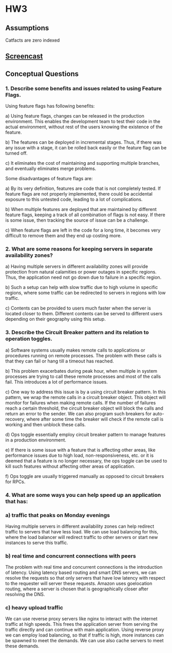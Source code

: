 # HW3

## Assumptions

Catfacts are zero indexed

## [Screencast](https://youtu.be/xbPN3hmRt_o)

## Conceptual Questions

### 1. Describe some benefits and issues related to using Feature Flags.

Using feature flags has following benefits:

a) Using feature flags, changes can be released in the production environment. This enables the development team to test their code in the actual environment, without rest of the users knowing the existence of the feature.

b) The features can be deployed in incremental stages. Thus, if there was any issue with a stage, it can be rolled back easily or the feature flag can be turned off.

c) It eliminates the cost of maintaining and supporting multiple branches, and eventually eliminates merge problems.

Some disadvantages of feature flags are:

a) By its very definition, features are code that is not completely tested. If feature flags are not properly implemented, there could be accidental exposure to this untested code, leading to a lot of complications.

b) When multiple features are deployed that are maintained by different feature flags, keeping a track of all combination of flags is not easy. If there is some issue, then tracking the source of issue can be a challenge.

c) When feature flags are left in the code for a long time, it becomes very difficult to remove them and they end up costing more.

### 2. What are some reasons for keeping servers in separate availability zones?

a) Having multiple servers in different availability zones will provide protection from natural calamities or power outages in specific regions. Thus, the application need not go down due to failure in a specific region.

b) Such a setup can help with slow traffic due to high volume in specific regions, where some traffic can be redirected to servers in regions with low traffic.

c) Contents can be provided to users much faster when the server is located closer to them. Different contents can be served to different users depending on their geography using this setup.

### 3. Describe the Circuit Breaker pattern and its relation to operation toggles.

a) Software systems usually makes remote calls to applications or procedures running on remote processes. The problem with these calls is that they can fail or hang till a timeout has reached.

b) This problem exacerbates during peak hour, when multiple in system processes are trying to call these remote processes and most of the calls fail. This introduces a lot of performance issues.

c) One way to address this issue is by a using circuit breaker pattern. In this pattern, we wrap the remote calls in a circuit breaker object. This object will monitor for failures when making remote calls. If the number of failures reach a certain threshold, the circuit breaker object will block the calls and return an error to the sender. We can also program such breakers for auto-recovery, where after some time the breaker will check if the remote call is working and then unblock these calls.

d) Ops toggle essentially employ circuit breaker pattern to manage features in a production environment. 

e) If there is some issue with a feature that is affecting other areas, like performance issues due to high load, non-responsiveness, etc. or it is deemed that a feature is no longer necessary, the ops toggle can be used to kill such features without affecting other areas of application.

f) Ops toggle are usually triggered manually as opposed to circuit breakers for RPCs.

### 4. What are some ways you can help speed up an application that has:

### a) traffic that peaks on Monday evenings

Having multiple servers in different availability zones can help redirect traffic to servers that have less load. We can use load balancing for this, where the load balancer will redirect traffic to other servers or start new instances to serve this traffic.

### b) real time and concurrent connections with peers

The problem with real time and concurrent connections is the introduction of latency. Using latency based routing and smart DNS servers, we can resolve the requests so that only servers that have low latency with respect to the requester will server these requests. Amazon uses goelocation routing, where a server is chosen that is geographically closer after resolving the DNS. 

### c) heavy upload traffic

We can use reverse proxy servers like nginx to interact with the internet traffic at high speeds. This frees the application server from serving the traffic directly and can continue with main application. Using reverse proxy we can employ load balancing, so that if traffic is high, more instances can be spawned to meet the demands. We can use also cache servers to meet these demands.
